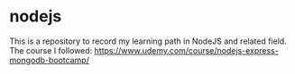 # nodejs

This is a repository to record my learning path in NodeJS and related field.
The course I followed: https://www.udemy.com/course/nodejs-express-mongodb-bootcamp/ <br/>
